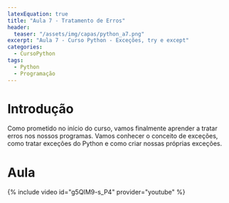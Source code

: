 ```yaml
---
latexEquation: true
title: "Aula 7 - Tratamento de Erros"
header:
  teaser: "/assets/img/capas/python_a7.png"
excerpt: "Aula 7 - Curso Python - Exceções, try e except"
categories:
  - CursoPython
tags:
  - Python
  - Programação
---
```


# Introdução
Como prometido no início do curso, vamos finalmente aprender a tratar erros nos nossos programas. Vamos conhecer o conceito de exceções, como tratar exceções do Python e como criar nossas próprias exceções.

# Aula
{% include video id="g5QIM9-s_P4" provider="youtube" %}
